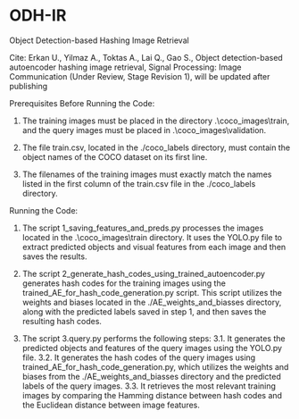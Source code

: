 # ODH-IR
Object Detection-based Hashing Image Retrieval

Cite: Erkan U., Yilmaz A., Toktas A., Lai Q., Gao S., Object detection-based autoencoder hashing image retrieval, Signal Processing: Image Communication (Under Review, Stage Revision 1), will be updated after publishing

Prerequisites Before Running the Code:

1. The training images must be placed in the directory .\coco_images\train, and the query images must be placed in .\coco_images\validation.

2. The file train.csv, located in the ./coco_labels directory, must contain the object names of the COCO dataset on its first line.

3. The filenames of the training images must exactly match the names listed in the first column of the train.csv file in the ./coco_labels directory.

Running the Code:

1. The script 1_saving_features_and_preds.py processes the images located in the .\coco_images\train directory. It uses the YOLO.py file to extract predicted objects and visual features from each image and then saves the results.

2. The script 2_generate_hash_codes_using_trained_autoencoder.py generates hash codes for the training images using the trained_AE_for_hash_code_generation.py script. This script utilizes the weights and biases located in the ./AE_weights_and_biasses directory, along with the predicted labels saved in step 1, and then saves the resulting hash codes.

3. The script 3.query.py performs the following steps:
   3.1. It generates the predicted objects and features of the query images using the YOLO.py file.
   3.2. It generates the hash codes of the query images using trained_AE_for_hash_code_generation.py, which utilizes the weights and biases from the ./AE_weights_and_biasses directory and the predicted labels of the query images.
   3.3. It retrieves the most relevant training images by comparing the Hamming distance between hash codes and the Euclidean distance between image features.
